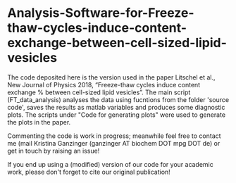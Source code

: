 # Analysis-Software-for-Freeze-thaw-cycles-induce-content-exchange-between-cell-sized-lipid-vesicles

The code deposited here is the version used in the paper Litschel et al., New Journal of Physics 2018, “Freeze-thaw cycles induce content exchange 
% between cell-sized lipid vesicles”. The main script (FT_data_analysis) analyses the data using fucntions from the folder 'source code', saves the results as matlab variables and produces some diagnostic plots. The scripts under "Code for generating plots" were used to generate the plots in the paper.

Commenting the code is work in progress; meanwhile feel free to contact me (mail Kristina Ganzinger (ganzinger AT biochem DOT mpg DOT de) or get in touch by raising an issue!

If you end up using a (modified) version of our code for your academic work, please don't forget to cite our original publication!

